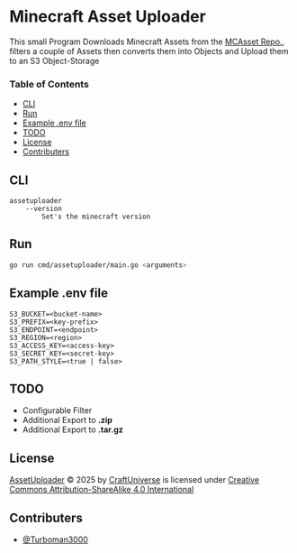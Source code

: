 # Minecraft Asset Uploader

This small Program Downloads Minecraft Assets from the [MCAsset Repo.](https://github.com/InventivetalentDev/minecraft-assets), filters a couple of Assets then converts them into Objects and Upload them to an S3 Object-Storage

### Table of Contents

- [CLI](#cli)
- [Run](#run)
- [Example .env file](#example-env-file)
- [TODO](#todo)
- [License](#license)
- [Contributers](#contributers)

## CLI

```
assetuploader
    --version
        Set's the minecraft version
```

## Run

```bash
go run cmd/assetuploader/main.go <arguments>
```

## Example .env file

```
S3_BUCKET=<bucket-name>
S3_PREFIX=<key-prefix>
S3_ENDPOINT=<endpoint>
S3_REGION=<region>
S3_ACCESS_KEY=<access-key>
S3_SECRET_KEY=<secret-key>
S3_PATH_STYLE=<true | false>
```

## TODO

- Configurable Filter
- Additional Export to **.zip**
- Additional Export to **.tar.gz**

## License

[AssetUploader](https://github.com/CraftUniverse/MinecraftAssetUploader) © 2025 by [CraftUniverse](https://github.com/CraftUniverse) is licensed under [Creative Commons Attribution-ShareAlike 4.0 International](https://creativecommons.org/licenses/by-sa/4.0/?ref=chooser-v1)

## Contributers

- [@Turboman3000](https://github.com/Turboman3000)
